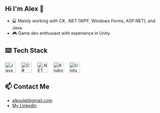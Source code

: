 ## Hi I'm Alex 👋
- 💻 Mainly working with C#, .NET (WPF, Windows Forms, ASP.NET), and Java.
- 🎮 Game dev enthusiast with experience in Unity.

## ⌨️ Tech Stack
<div align="left"> 
  <img src="https://cdn.jsdelivr.net/gh/devicons/devicon@latest/icons/java/java-original.svg" height="35" alt="Java logo"  />
  <img width="10" />
  <img src="https://cdn.jsdelivr.net/gh/devicons/devicon@latest/icons/csharp/csharp-original.svg" height="35" alt="C# logo"  />
  <img width="10" />
  <img src="https://cdn.jsdelivr.net/gh/devicons/devicon@latest/icons/dotnetcore/dotnetcore-original.svg" height="35" alt=".NET logo"  />
  <img width="10" />
  <img src="https://cdn.jsdelivr.net/gh/devicons/devicon@latest/icons/androidstudio/androidstudio-original.svg" height="35" alt="Android Studio logo"  />
  <img width="10" />
  <img src="https://cdn.jsdelivr.net/gh/devicons/devicon@latest/icons/unity/unity-original.svg" height="35" alt="Unity logo"  />
  <img width="10" />
</div>

## 📫 Contact Me
- [alkoulel@gmail.com](mailto:alkoulel@gmail.com)
- [My LinkedIn](https://www.linkedin.com/in/alexandros-koulelis/)
